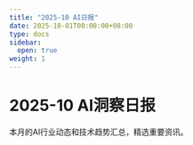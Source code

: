 ```yaml
---
title: "2025-10 AI日报"
date: 2025-10-01T00:00:00+08:00
type: docs
sidebar:
  open: true
weight: 1
---
```


# 2025-10 AI洞察日报

本月的AI行业动态和技术趋势汇总，精选重要资讯。
